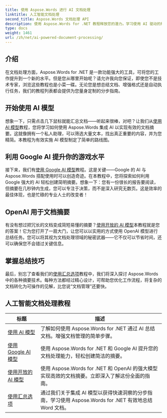 ```yaml
---
title: 使用 Aspose.Words 进行 AI 文档处理
linktitle: 人工智能文档处理
second_title: Aspose.Words 文档处理 API
description: 使用 Aspose.Words for .NET 教程释放您的潜力。学习使用 AI 驱动的解决方案增强文档处理能力，以获得快速有效的结果。
type: docs
weight: 1461
url: /zh/net/ai-powered-document-processing/
---
```

## 介绍

在文档处理方面，Aspose.Words for .NET 是一款功能强大的工具，可将您的工作提升到一个新的水平。但是您从哪里开始呢？请允许我向您保证，即使您不是技术专家，浏览这些教程也是小菜一碟。无论您是想总结文档、增强格式还是自动执行任务，我们的教程列表都会提供为您量身定制的分步指南。

## 开始使用 AI 模型

想象一下，只需点击几下鼠标就能汇总文档——听起来很棒，对吧？让我们从[使用 AI 模型](./working-with-ai-model/)教程，您将学习如何使用 Aspose.Words 集成 AI 以实现有效的文档摘要。这就像拥有一个私人助理，可以筛选大量文本，找出真正重要的内容，并为您精简。本教程为有效实施 AI 模型制定了简单的路线图。 

## 利用 Google AI 提升你的游戏水平

接下来，我们有[使用 Google AI 模型](./working-with-google-ai-model/)教程。这是关键——Google 的 AI 与 Aspose.Words 搭配使用时可以创造奇迹。在本教程中，您将探索如何利用 Google 强大的 AI 轻松创建简明摘要。想象一下：您有一份很长的报告要阅读，但摘要在几秒钟内生成，您可以专注于决策，而不是深入研究无数页。这是效率的最佳体现，也是忙碌的专业人士的改变者！

## OpenAI 用于文档摘要

有没有想过把冗长的文档变成简短易懂的摘要？[使用开放的 AI 模型](./working-with-open-ai-model/)本教程就是您的答案！它为您打开了一扇大门，让您可以以实用的方式使用 OpenAI 模型进行总结任务。您可以将其视为文档处理领域的秘密武器——它不仅可以节省时间，还可以确保您不会错过关键信息。

## 掌握总结技巧

最后，别忘了查看我们的[使用汇总选项](./working-with-summarize-options/)教程中，我们将深入探讨 Aspose.Words 中的各种摘要技术。每种方法都经过精心设计，可帮助您优化工作流程，将复杂的文档转化为可操作的见解，比您说“文档管理”还要快。 

 ## 人工智能文档处理教程
| 标题 | 描述 |
| --- | --- |
| [使用 AI 模型](./working-with-ai-model/) | 了解如何使用 Aspose.Words for .NET 通过 AI 总结文档。增强文档管理的简单步骤。 |
| [使用 Google AI 模型](./working-with-google-ai-model/) | 使用 Aspose.Words for .NET 和 Google AI 提升您的文档处理能力，轻松创建简洁的摘要。 |
| [使用开放的 AI 模型](./working-with-open-ai-model/) | 使用 Aspose.Words for .NET 和 OpenAI 的强大模型实现高效的文档摘要。立即深入了解这份全面的指南。 |
| [使用汇总选项](./working-with-summarize-options/) | 通过我们关于集成 AI 模型以获得快速洞察的分步指南，学习使用 Aspose.Words for .NET 有效地总结 Word 文档。 |